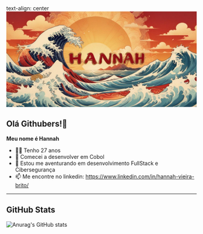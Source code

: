 <picture>
 text-align: center
 <source media="(prefers-color-scheme: dark)" srcset="Hannah1.png">
 <source media="(prefers-color-scheme: light)" srcset="hannah2.jpeg">
 <img alt="Imagem temática com meu nome gerada por IA" src="hannah2.jpeg">
</picture>

## Olá Githubers!👋

**Meu nome é Hannah**

- 👩🏽 Tenho 27 anos
- 🦕 Comecei a desenvolver em Cobol
- 🌱 Estou me aventurando em desenvolvimento FullStack e Cibersegurança
- 📫 Me encontre no linkedin: https://www.linkedin.com/in/hannah-vieira-brito/

---

## GitHub Stats

![Anurag's GitHub stats](https://github-readme-stats.vercel.app/api?username=HannahVie&show_icons=true&theme=dracula)
